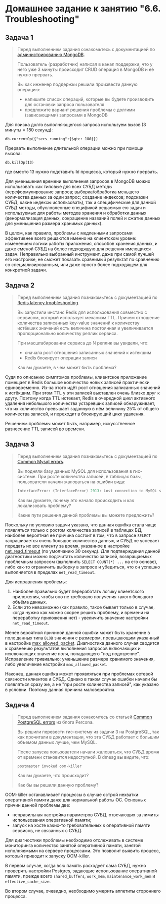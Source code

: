 # Домашнее задание к занятию "6.6. Troubleshooting"

## Задача 1

> Перед выполнением задания ознакомьтесь с документацией по [администрированию MongoDB](https://docs.mongodb.com/manual/administration/).
> 
> Пользователь (разработчик) написал в канал поддержки, что у него уже 3 минуты происходит CRUD операция в MongoDB и её 
> нужно прервать. 
> 
> Вы как инженер поддержки решили произвести данную операцию:
> - напишите список операций, которые вы будете производить для остановки запроса пользователя
> - предложите вариант решения проблемы с долгими (зависающими) запросами в MongoDB

Для поиска долго выполняющегося запроса используем вызов (3 минуты = 180 секунд):
```mongo
db.currentOp({"secs_running":{$gte: 180}})
```
Прервать выполнение длительной операции можно при помощи вызова:
```mongo
db.killOp(13)
```
где вместо 13 нужно подставить Id процесса, который нужно прервать.

Для уменьшения времени выполнения запросов в MongoDB можно использовать как типовые для всех СУБД методы (переформулирование запроса; выборка/обработка меньшего количества данных за один запрос; создание индексов; подсказки СУБД, какие индексы использовать), так и специфические для данной СУБД методы, обусловленные спецификой решаемых ею задач и используемых для работы методов хранения и обработки данных (денормализация данных, сокращение названий полей и сжатие данных для уменьшения размера хранимых данных).

В целом, как правило, проблемы с медленными запросами эффективнее всего решаются именно на клиентском уровне: изменением логики работы приложения, способов хранения данных, и даже сменой СУБД на более подходящую для решения имеющихся задач. Неправильно выбранный инструмент, даже при самой лучшей его настройке, не сможет показать сравнимый результат по сравнению со специализированным, или даже просто более подходящем для конкретной задачи.

## Задача 2

> Перед выполнением задания познакомьтесь с документацией по [Redis latency troobleshooting](https://redis.io/topics/latency).
> 
> Вы запустили инстанс Redis для использования совместно с сервисом, который использует механизм TTL. 
> Причем отношение количества записанных key-value значений к количеству истёкших значений есть величина постоянная и
> увеличивается пропорционально количеству реплик сервиса. 
> 
> При масштабировании сервиса до N реплик вы увидели, что:
> - сначала рост отношения записанных значений к истекшим
> - Redis блокирует операции записи
> 
> Как вы думаете, в чем может быть проблема?
 
Судя по описанию симптомов проблемы, клиентское приложение помещает в Redis большое количество новых записей практически единовременно. Из-за этого идёт рост отношения записанных значений к истёкшим. При этом TTL у эти записей выставлен очень близко друг к другу. Поэтому когда TTL истекает, Redis в очередной цикл активного удаления небольшого количества устаревших записей обнаруживает, что их количество  превышает заданную в нём величину 25% от общего количества записей, и переходит в блокирующий цикл удаления.

Решением проблемы может быть, например, искусственное разнесение TTL записей во времени.

## Задача 3

> Перед выполнением задания познакомьтесь с документацией по [Common Mysql errors](https://dev.mysql.com/doc/refman/8.0/en/common-errors.html).
> 
> Вы подняли базу данных MySQL для использования в гис-системе. При росте количества записей, в таблицах базы,
> пользователи начали жаловаться на ошибки вида:
> ```python
> InterfaceError: (InterfaceError) 2013: Lost connection to MySQL server during query u'SELECT..... '
> ```
> 
> Как вы думаете, почему это начало происходить и как локализовать проблему?
> 
> Какие пути решения данной проблемы вы можете предложить?

Поскольку по условию задачи указано, что данная ошибка стала чаще появляться только с ростом количества записей в таблицах БД, наиболее вероятная её причина состоит в том, что в запросе `SELECT` запрашивается очень большое количество данных, и СУБД не успевает передать их все клиенту за время, указанное в настройке [net_read_timeout](https://dev.mysql.com/doc/refman/8.0/en/server-system-variables.html#sysvar_net_read_timeout) (по умолчанию 30 секунд). Для подтверждения данной диагностики можно подсчитать количество записей, возвращаемых проблемным запросом (выполнить `SELECT COUNT(*) ...` на его основе), либо как-то ограничить выборку в запросе и убедиться, что он успешно выполняется в пределах `net_read_timeout`.

Для исправления проблемы:
1. Наиболее правильно будет переработать логику клиентского приложения, чтобы оно не требовало получения такого большого объёма данных.
2. Если это невозможно (как правило, такое бывает только в случае, когда нужно как можно скорее решить проблему, и времени на переработку приложения нет) - увеличить значение настройки `net_read_timeout`.

Менее вероятной причиной данной ошибки может быть хранение в поле данных типа `BLOB` значения с размером, превышающим указанный в настройке [max_allowed_packet](https://dev.mysql.com/doc/refman/8.0/en/server-system-variables.html#sysvar_max_allowed_packet). Диагностика данного случая сводится к сравнению результатов выполнения запросов включающих и исключающих значение поля, попадающего "под подозрение". Исправление тривиально: уменьшение размера хранимого значения, либо увеличение настройки `max_allowed_packet`.

Наконец, данная ошибка может проявляться при проблемах сетевой связности клиентов и СУБД. Однако в таком случае ошибки начали бы появляться сразу же, а не "при росте количества записей", как указано в условии. Поэтому данная причина маловероятна.  

## Задача 4

> Перед выполнением задания ознакомтесь со статьей [Common PostgreSQL errors](https://www.percona.com/blog/2020/06/05/10-common-postgresql-errors/) из блога Percona.
> 
> Вы решили перевести гис-систему из задачи 3 на PostgreSQL, так как прочитали в документации, что эта СУБД работает с 
> большим объемом данных лучше, чем MySQL.
> 
> После запуска пользователи начали жаловаться, что СУБД время от времени становится недоступной. В dmesg вы видите, что:
> 
> `postmaster invoked oom-killer`
> 
> Как вы думаете, что происходит?
> 
> Как бы вы решили данную проблему?

OOM-killer останавливает процессы в случае острой нехватки оперативной памяти даже для нормальной работы ОС. Основных причин данной проблемы две:
- неправильная настройка параметров СУБД, отвечающих за лимиты использования оперативной памяти;
- запуск на хосте каких-то требовательных к оперативной памяти сервисов, не связанных с СУБД.

Для диагностики проблемы необходимо отслеживать в системе мониторинга количество занятой оперативной памяти, занятой исполняемыми на сервере процессами. Это позволит выявить процесс, который приводит к запуску OOM-killer.

В первом случае, когда всю память расходует сама СУБД, нужно проверять настройки Postgres, задающие использование оперативной памяти, прежде всего `shared_buffers`, `work_mem`, `maintenance_work_mem` и `effective_cache_size`.

Во втором случае, очевидно, необходимо умерить аппетиты стороннего процесса.